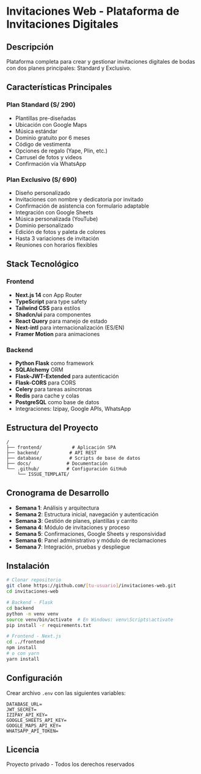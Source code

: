 # Invitaciones Web - Plataforma de Invitaciones Digitales

## Descripción
Plataforma completa para crear y gestionar invitaciones digitales de bodas con dos planes principales: Standard y Exclusivo.

## Características Principales

### Plan Standard (S/ 290)
- Plantillas pre-diseñadas
- Ubicación con Google Maps
- Música estándar
- Dominio gratuito por 6 meses
- Código de vestimenta
- Opciones de regalo (Yape, Plin, etc.)
- Carrusel de fotos y videos
- Confirmación vía WhatsApp

### Plan Exclusivo (S/ 690)
- Diseño personalizado
- Invitaciones con nombre y dedicatoria por invitado
- Confirmación de asistencia con formulario adaptable
- Integración con Google Sheets
- Música personalizada (YouTube)
- Dominio personalizado
- Edición de fotos y paleta de colores
- Hasta 3 variaciones de invitación
- Reuniones con horarios flexibles

## Stack Tecnológico

### Frontend
- **Next.js 14** con App Router
- **TypeScript** para type safety
- **Tailwind CSS** para estilos
- **Shadcn/ui** para componentes
- **React Query** para manejo de estado
- **Next-intl** para internacionalización (ES/EN)
- **Framer Motion** para animaciones

### Backend
- **Python Flask** como framework
- **SQLAlchemy** ORM
- **Flask-JWT-Extended** para autenticación
- **Flask-CORS** para CORS
- **Celery** para tareas asíncronas
- **Redis** para cache y colas
- **PostgreSQL** como base de datos
- Integraciones: Izipay, Google APIs, WhatsApp

## Estructura del Proyecto

```
/
├── frontend/           # Aplicación SPA
├── backend/           # API REST
├── database/          # Scripts de base de datos
├── docs/             # Documentación
└── .github/          # Configuración GitHub
    └── ISSUE_TEMPLATE/
```

## Cronograma de Desarrollo

- **Semana 1**: Análisis y arquitectura
- **Semana 2**: Estructura inicial, navegación y autenticación
- **Semana 3**: Gestión de planes, plantillas y carrito
- **Semana 4**: Módulo de invitaciones y proceso
- **Semana 5**: Confirmaciones, Google Sheets y responsividad
- **Semana 6**: Panel administrativo y módulo de reclamaciones
- **Semana 7**: Integración, pruebas y despliegue

## Instalación

```bash
# Clonar repositorio
git clone https://github.com/[tu-usuario]/invitaciones-web.git
cd invitaciones-web

# Backend - Flask
cd backend
python -m venv venv
source venv/bin/activate  # En Windows: venv\Scripts\activate
pip install -r requirements.txt

# Frontend - Next.js
cd ../frontend
npm install
# o con yarn
yarn install
```

## Configuración

Crear archivo `.env` con las siguientes variables:

```
DATABASE_URL=
JWT_SECRET=
IZIPAY_API_KEY=
GOOGLE_SHEETS_API_KEY=
GOOGLE_MAPS_API_KEY=
WHATSAPP_API_TOKEN=
```

## Licencia

Proyecto privado - Todos los derechos reservados